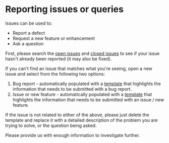 # Reporting issues or queries

Issues can be used to:

* Report a defect
* Request a new feature or enhancement
* Ask a question

First, please search the [open issues](https://github.com/AuDigitalHealth/ci-fhir-r4/issues?q=is%3Aopen) and [closed issues](https://github.com/AuDigitalHealth/ci-fhir-r4/issues?q=is%3Aclosed) to see if your issue hasn't already been reported (it may also be fixed).

If you can't find an issue that matches what you're seeing, open a new issue and select from the following two options:

1. Bug report - automatically populated with a [template](.github/ISSUE_TEMPLATE/bug_report.md) that highlights the information that needs to be submitted with a bug report.
2. Issue or new feature - automatically populated with a [template](.github/ISSUE_TEMPLATE/issue_or_new_feature.md) that highlights the information that needs to be submitted with an issue / new feature.

If the issue is not related to either of the above, please just delete the template and replace it with a detailed description of the problem you are trying to solve, or the question being asked.

Please provide us with enough information to investigate further.
